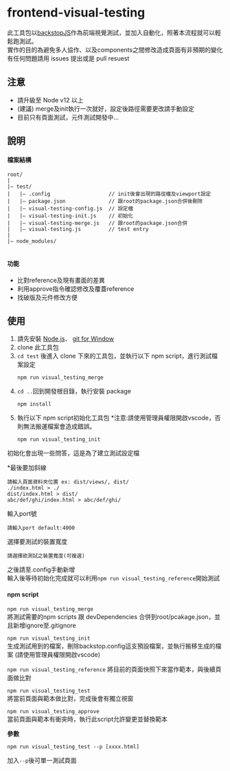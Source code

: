 # frontend-visual-testing

此工具包以[backstopJS][1]作為前端視覺測試，並加入自動化，照著本流程就可以輕鬆跑測試。\
實作的目的為避免多人協作、以及components之間修改造成頁面有非預期的變化\
有任何問題請用 issues 提出或是 pull resuest

[1]: https://github.com/garris/BackstopJS

## 注意

- 請升級至 Node v12 以上
- (建議) merge及init執行一次就好，設定後路徑需要更改請手動設定
- 目前只有頁面測試，元件測試開發中...

## 說明

#### 檔案結構

```
root/
|
|– test/
|   |– .config                   // init後會出現的路徑檔及viewport設定
|   |– package.json              // 跟root的package.json合併後刪除
|   |– visual-testing-config.js  // 設定檔
|   |– visual-testing-init.js    // 初始化
|   |– visual-testing-merge.js   // 跟root的package.json合併
|   |– visual-testing.js         // test entry
|
|– node_modules/


```

#### 功能

- 比對reference及現有畫面的差異
- 利用approve指令確認修改及覆蓋reference
- 找破版及元件修改方便

## 使用

1. 請先安裝 [Node.js][d51f406f]、 [git for Window][2502918c]
2. clone 此工具包
3. `cd test` 後進入 clone 下來的工具包，並執行以下 npm script，進行測試檔案設定
   ```
   npm run visual_testing_merge
   ```
4. `cd ..`回到開發根目錄，執行安裝 package
   ```
   npm install
   ```
5. 執行以下 npm script初始化工具包 *注意:請使用管理員權限開啟vscode，否則無法搬運檔案會造成錯誤。
   ```
   npm run visual_testing_init
   ```
   
初始化會出現一些問答，這是為了建立測試設定檔

*最後要加斜線
```
請輸入頁面資料夾位置 ex: dist/views/, dist/
./index.html > ./
dist/index.html > dist/
abc/def/ghi/index.html > abc/def/ghi/
```

輸入port號
```
請輸入port default:4000
```

選擇要測試的裝置寬度
```
請選擇欲測試之裝置寬度(可複選)
```
之後請至.config手動新增\
輸入後等待初始化完成就可以利用`npm run visual_testing_reference`開始測試


#### npm script

`npm run visual_testing_merge`  
將測試需要的npm scripts 跟 devDependencies 合併到root/pcakage.json，並且新增ignore至.gitignore 

`npm run visual_testing_init`  
生成測試用到的檔案，刪除backstop.config這支預設檔案，並執行搬移生成的檔案 (請使用管理員權限開啟vscode)

`npm run visual_testing_reference`
將目前的頁面快照下來當作範本，與後續頁面做比對  

`npm run visual_testing_test`  
將當前頁面與範本做比對，完成後會有獨立視窗

`npm run visual_testing_approve`  
當前頁面與範本有衝突時，執行此script允許變更並替換範本

**參數**

`npm run visual_testing_test --p [xxxx.html]` 

加入`--p`後可單一測試頁面



[d51f406f]: https://nodejs.org/en/ 'Node.js'
[2502918c]: https://git-scm.com/ 'git for Window'

